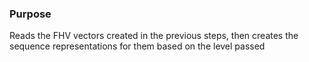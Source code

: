 ### Purpose

Reads the FHV vectors created in the previous steps, then creates the sequence representations for them based on the level passed